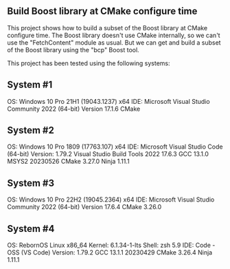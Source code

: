## Build Boost library at CMake configure time
This project shows how to build a subset of the Boost library at CMake configure time.
The Boost library doesn't use CMake internally, so we can't use the
"FetchContent" module as usual. But we can get and build a subset of the Boost library
using the "bcp" Boost tool.

This project has been tested using the following systems:

## System #1
OS: Windows 10 Pro 21H1 (19043.1237) x64
IDE: Microsoft Visual Studio Community 2022 (64-bit) Version 17.1.6
CMake

## System #2
OS: Windows 10 Pro 1809 (17763.107) x64
IDE: Microsoft Visual Studio Code (64-bit) Version: 1.79.2
Visual Studio Build Tools 2022 17.6.3
GCC 13.1.0
MSYS2 20230526
CMake 3.27.0
Ninja 1.11.1

## System #3
OS: Windows 10 Pro 22H2 (19045.2364) x64
IDE: Microsoft Visual Studio Community 2022 (64-bit) Version 17.6.4
CMake 3.26.0

## System #4
OS: RebornOS Linux x86_64 Kernel: 6.1.34-1-lts Shell: zsh 5.9
IDE: Code - OSS (VS Code) Version: 1.79.2
GCC 13.1.1 20230429
CMake 3.26.4
Ninja 1.11.1
